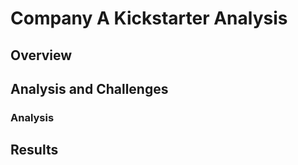 # Company A Kickstarter Analysis

## Overview

## Analysis and Challenges

### Analysis


## Results
